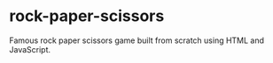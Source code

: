 # rock-paper-scissors
Famous rock paper scissors game built from scratch using HTML and JavaScript.
